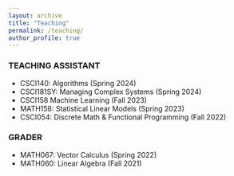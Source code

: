 ```yaml
---
layout: archive
title: "Teaching"
permalink: /teaching/
author_profile: true
---
```


### TEACHING ASSISTANT
- CSCI140: Algorithms (Spring 2024)
- CSCI181SY: Managing Complex Systems (Spring 2024)
- CSCI158 Machine Learning (Fall 2023)
- MATH158: Statistical Linear Models (Spring 2023)
- CSCI054: Discrete Math & Functional Programming (Fall 2022)

### GRADER
- MATH067: Vector Calculus (Spring 2022)
- MATH060: Linear Algebra (Fall 2021)

